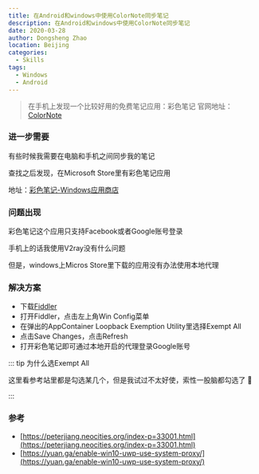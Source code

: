 ```yaml
---
title: 在Android和windows中使用ColorNote同步笔记
description: 在Android和windows中使用ColorNote同步笔记
date: 2020-03-28
author: Dongsheng Zhao
location: Beijing
categories: 
  - Skills
tags: 
  - Windows
  - Android
---
```


> 在手机上发现一个比较好用的免费笔记应用：彩色笔记
> 官网地址：[ColorNote](https://www.colornote.com/)

<!-- more -->

### 进一步需要

有些时候我需要在电脑和手机之间同步我的笔记

查找之后发现，在Microsoft Store里有彩色笔记应用

地址：[彩色笔记-Windows应用商店](https://www.microsoft.com/zh-cn/p/%E5%BD%A9%E8%89%B2%E7%AC%94%E8%AE%B0-%E5%BD%A9%E8%99%B9%E4%BE%BF%E7%AD%BE%E8%AE%B0%E4%BA%8B%E6%9C%AC/9nblggh10xvm)

### 问题出现

彩色笔记这个应用只支持Facebook或者Google账号登录

手机上的话我使用V2ray没有什么问题

但是，windows上Micros Store里下载的应用没有办法使用本地代理

### 解决方案

* 下载[Fiddler](https://www.telerik.com/fiddler)
* 打开Fiddler，点击左上角Win Config菜单
* 在弹出的AppContainer Loopback Exemption Utility里选择Exempt All
* 点击Save Changes，点击Refresh
* 打开彩色笔记即可通过本地开启的代理登录Google账号

::: tip 为什么选Exempt All

这里看参考站里都是勾选某几个，但是我试过不太好使，索性一股脑都勾选了 :rofl:

:::

### 参考

* [https://peterjiang.neocities.org/index-p=33001.html](https://peterjiang.neocities.org/index-p=33001.html)
* [https://yuan.ga/enable-win10-uwp-use-system-proxy/](https://yuan.ga/enable-win10-uwp-use-system-proxy/)
